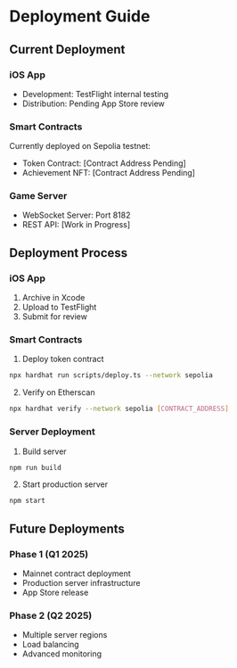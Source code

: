 # Deployment Guide

## Current Deployment

### iOS App
- Development: TestFlight internal testing
- Distribution: Pending App Store review

### Smart Contracts
Currently deployed on Sepolia testnet:
- Token Contract: [Contract Address Pending]
- Achievement NFT: [Contract Address Pending]

### Game Server
- WebSocket Server: Port 8182
- REST API: [Work in Progress]

## Deployment Process

### iOS App
1. Archive in Xcode
2. Upload to TestFlight
3. Submit for review

### Smart Contracts
1. Deploy token contract
```bash
npx hardhat run scripts/deploy.ts --network sepolia
```

2. Verify on Etherscan
```bash
npx hardhat verify --network sepolia [CONTRACT_ADDRESS]
```

### Server Deployment
1. Build server
```bash
npm run build
```

2. Start production server
```bash
npm start
```

## Future Deployments

### Phase 1 (Q1 2025)
- Mainnet contract deployment
- Production server infrastructure
- App Store release

### Phase 2 (Q2 2025)
- Multiple server regions
- Load balancing
- Advanced monitoring
